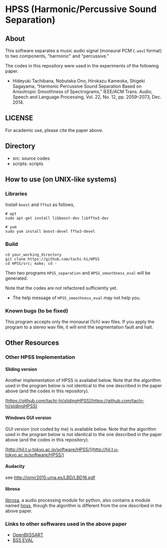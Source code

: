 # HPSS (Harmonic/Percussive Sound Separation)

## About

This software separates a music audio signal (monaural PCM (`.wav`) format) to two components, "harmonic" and "percussive."


The codes in this repository were used in the experiments of the following paper.

- Hideyuki Tachibana, Nobutaka Ono, Hirokazu Kameoka, Shigeki Sagayama, “Harmonic Percussive Sound Separation Based on Anisotropic Smoothness of Spectrograms,” IEEE/ACM Trans. Audio, Speech and Language Processing, Vol. 22, No. 12, pp. 2059–2073, Dec. 2014.


## LICENSE

For academic use, please cite the paper above.


## Directory

+ src: source codes
+ scripts: scripts

## How to use (on UNIX-like systems)

### Libraries
Install `boost` and `fftw3` as follows,

    # apt
    sudo apt-get install libboost-dev libfftw3-dev
    
    # yum
    sudo yum install boost-devel fftw3-devel
    
### Build

    cd your_working_directory
    git clone https://github.com/tachi-hi/HPSS
    cd HPSS/src; make; cd -

Then two programs `HPSS_separation` and `HPSS_smoothness_eval` will be generated.

Note that the codes are not refactored sufficiently yet.

+ The help message of `HPSS_smoothness_eval` may not help you.

### Known bugs (to be fixed)

This program accepts only the monaural (1ch) wav files.
If you apply the program to a stereo wav file, it will emit the segmentation fault and halt.

## Other Resources
### Other HPSS Implementation
#### Sliding version

Another implementation of HPSS is availabel below.
Note that the algorithm used in the program below is not identical to the one described in the paper above (and the codes in this repository).

[https://github.com/tachi-hi/slidingHPSS](https://github.com/tachi-hi/slidingHPSS)


#### Windows GUI version 
GUI version (not coded by me) is available below.
Note that the algorithm used in the program below is not identical to the one described in the paper above (and the codes in this repository).

[http://hil.t.u-tokyo.ac.jp/software/HPSS/](http://hil.t.u-tokyo.ac.jp/software/HPSS/)

#### Audacity 
see http://ismir2015.uma.es/LBD/LBD16.pdf

#### librosa

[librosa](http://librosa.github.io/librosa/), a audio processing module for python, also contains a module named [hpss](http://librosa.github.io/librosa/generated/librosa.decompose.hpss.html), though the algorithm is different from the one described in the above paper.

### Links to other softwares used in the above paper

+ [OpenBliSSART](http://openblissart.github.io/openBliSSART/)
+ [BSS EVAL](http://bass-db.gforge.inria.fr/bss_eval/)

